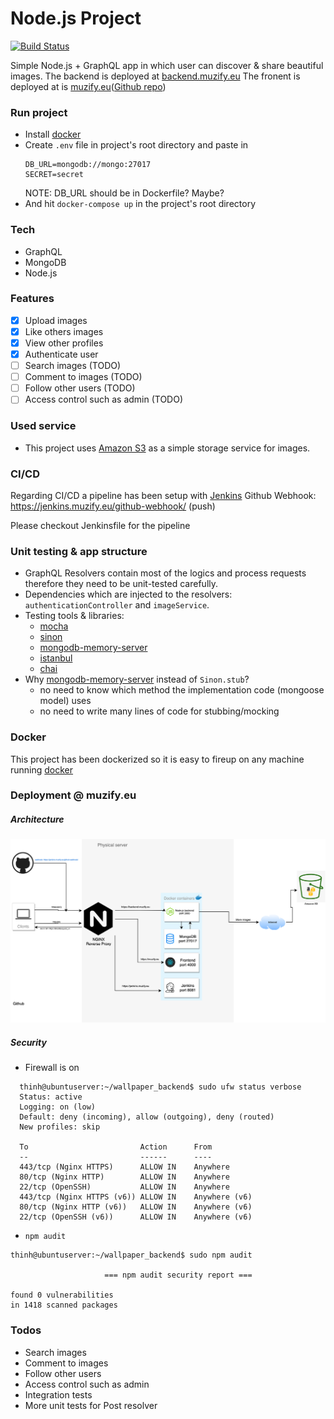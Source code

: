 # Node.js Project

[![Build Status](https://jenkins.muzify.eu/job/wallpaper-nodejs/badge/icon)](https://jenkins.muzify.eu/job/wallpaper-nodejs/)

Simple Node.js + GraphQL app in which user can discover & share beautiful images.
The backend is deployed at [backend.muzify.eu](https://backend.muzify.eu/graphql)
The fronent is deployed at is [muzify.eu](https://muzify.eu)([Github repo]())
 
### Run project
 - Install [docker](https://www.docker.com/)
 - Create `.env` file in project's root directory and paste in
    ```
    DB_URL=mongodb://mongo:27017
    SECRET=secret
    ```
    NOTE: DB_URL should be in Dockerfile? Maybe?
 - And hit `docker-compose up` in the project's root directory
 
### Tech
  - GraphQL
  - MongoDB
  - Node.js
 
### Features
- [x] Upload images
- [x] Like others images
- [x] View other profiles
- [x] Authenticate user
- [ ] Search images (TODO)
- [ ] Comment to images (TODO)
- [ ] Follow other users (TODO)
- [ ] Access control such as admin (TODO)
 
### Used service
  - This project uses [Amazon S3](https://aws.amazon.com/s3/) as a simple storage service for images.
 
### CI/CD
Regarding CI/CD a pipeline has been setup with [Jenkins](https://jenkins.muzify.eu)
Github Webhook: https://jenkins.muzify.eu/github-webhook/ (push)

Please checkout Jenkinsfile for the pipeline

### Unit testing & app structure
  - GraphQL Resolvers contain most of the logics and process requests therefore they need to be unit-tested carefully.
  - Dependencies which are injected to the resolvers: `authenticationController` and `imageService`.
  - Testing tools & libraries: 
    - [mocha](https://mochajs.org/)
    - [sinon](https://sinonjs.org/)
    - [mongodb-memory-server](https://www.chaijs.com/)
    - [istanbul](https://istanbul.js.org/)
    - [chai](https://www.chaijs.com/)
  - Why [mongodb-memory-server](https://www.chaijs.com/) instead of `Sinon.stub`?
    - no need to know which method the implementation code (mongoose model) uses
    - no need to write many lines of code for stubbing/mocking
### Docker
This project has been dockerized so it is easy to fireup on any machine running [docker](https://docker.com)

### Deployment @ muzify.eu
##### Architecture
![Architecture](Architecture.png)
##### Security
  -  Firewall is on
  ```
    thinh@ubuntuserver:~/wallpaper_backend$ sudo ufw status verbose
    Status: active
    Logging: on (low)
    Default: deny (incoming), allow (outgoing), deny (routed)
    New profiles: skip
    
    To                         Action      From
    --                         ------      ----
    443/tcp (Nginx HTTPS)      ALLOW IN    Anywhere                  
    80/tcp (Nginx HTTP)        ALLOW IN    Anywhere                  
    22/tcp (OpenSSH)           ALLOW IN    Anywhere                  
    443/tcp (Nginx HTTPS (v6)) ALLOW IN    Anywhere (v6)             
    80/tcp (Nginx HTTP (v6))   ALLOW IN    Anywhere (v6)             
    22/tcp (OpenSSH (v6))      ALLOW IN    Anywhere (v6)     
  ```
  - `npm audit`
  ```
  thinh@ubuntuserver:~/wallpaper_backend$ sudo npm audit
                                                                                
                       === npm audit security report ===                        
                                                                                
found 0 vulnerabilities
 in 1418 scanned packages
  ```

### Todos
  -  Search images
  - Comment to images
  - Follow other users
  - Access control such as admin
  - Integration tests
  - More unit tests for Post resolver
